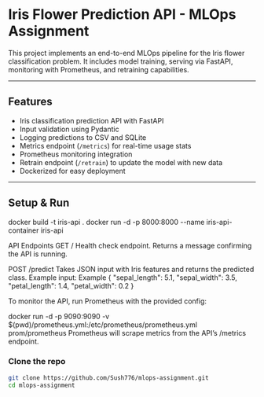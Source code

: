 # Iris Flower Prediction API - MLOps Assignment

This project implements an end-to-end MLOps pipeline for the Iris flower classification problem. It includes model training, serving via FastAPI, monitoring with Prometheus, and retraining capabilities.

---

## Features

- Iris classification prediction API with FastAPI
- Input validation using Pydantic
- Logging predictions to CSV and SQLite
- Metrics endpoint (`/metrics`) for real-time usage stats
- Prometheus monitoring integration
- Retrain endpoint (`/retrain`) to update the model with new data
- Dockerized for easy deployment

---

## Setup & Run
docker build -t iris-api .
docker run -d -p 8000:8000 --name iris-api-container iris-api



API Endpoints
GET /
Health check endpoint. Returns a message confirming the API is running.

POST /predict
Takes JSON input with Iris features and returns the predicted class.
Example input:
Example 
{
  "sepal_length": 5.1,
  "sepal_width": 3.5,
  "petal_length": 1.4,
  "petal_width": 0.2
}

To monitor the API, run Prometheus with the provided config:

docker run -d -p 9090:9090 -v $(pwd)/prometheus.yml:/etc/prometheus/prometheus.yml prom/prometheus
Prometheus will scrape metrics from the API’s /metrics endpoint.

### Clone the repo

```bash
git clone https://github.com/Sush776/mlops-assignment.git
cd mlops-assignment
